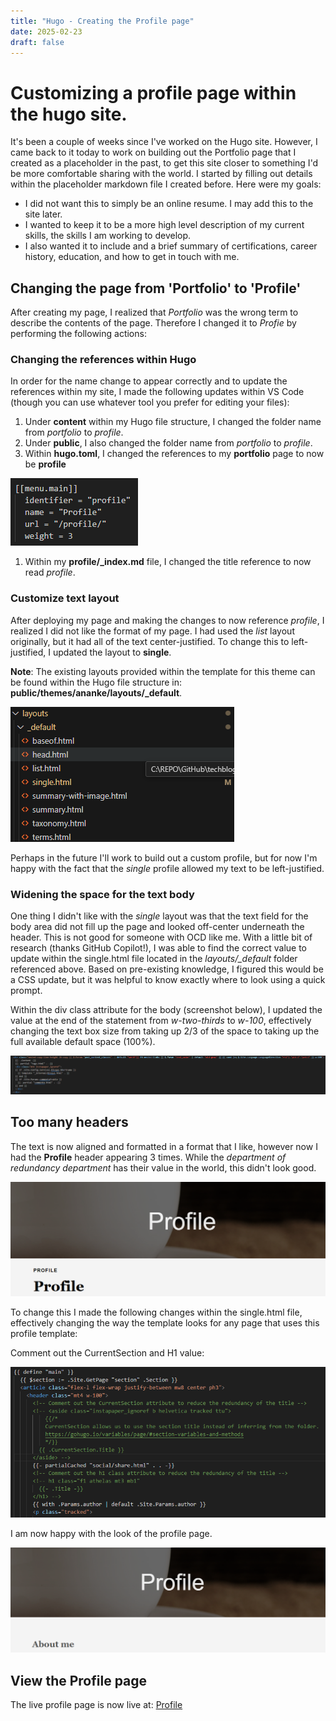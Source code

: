 ```yaml
---
title: "Hugo - Creating the Profile page"
date: 2025-02-23
draft: false
---
```


# Customizing a profile page within the hugo site.

It's been a couple of weeks since I've worked on the Hugo site. However, I came back to it today to work on building out the Portfolio page that I created as a placeholder in the past, to get this site closer to something I'd be more comfortable sharing with the world. I started by filling out details within the placeholder markdown file I created before. Here were my goals:

- I did not want this to simply be an online resume. I may add this to the site later.
- I wanted to keep it to be a more high level description of my current skills, the skills I am working to develop.
- I also wanted it to include and a brief summary of certifications, career history, education, and how to get in touch with me.

## Changing the page from 'Portfolio' to 'Profile'

After creating my page, I realized that *Portfolio* was the wrong term to describe the contents of the page. Therefore I changed it to *Profie* by performing the following actions:

### Changing the references within Hugo

In order for the name change to appear correctly and to update the references within my site, I made the following updates within VS Code (though you can use whatever tool you prefer for editing your files):

1. Under **content** within my Hugo file structure, I changed the folder name from *portfolio* to *profile*.
2. Under **public**, I also changed the folder name from *portfolio* to *profile*.
3. Within **hugo.toml**, I changed the references to my **portfolio** page to now be **profile**

![profile-update-hugotoml](static/images/customize-hugo/profile-update-hugotoml.png)

1. Within my **profile/_index.md** file, I changed the title reference to now read *profile*.

### Customize text layout

After deploying my page and making the changes to now reference *profile*, I realized I did not like the format of my page. I had used the *list* layout originally, but it had all of the text center-justified. To change this to left-justified, I updated the layout to **single**. 

**Note**: The existing layouts provided within the template for this theme can be found within the Hugo file structure in: **public/themes/ananke/layouts/_default**.

![hugo-profiles-default](/content/posts/images/customize-hugo/hugo-profiles-default.png)

Perhaps in the future I'll work to build out a custom profile, but for now I'm happy with the fact that the *single* profile allowed my text to be left-justified.

### Widening the space for the text body

One thing I didn't like with the *single* layout was that the text field for the body area did not fill up the page and looked off-center underneath the header. This is not good for someone with OCD like me. With a little bit of research (thanks GitHub Copilot!), I was able to find the correct value to update within the single.html file located in the *layouts/_default* folder referenced above. Based on pre-existing knowledge, I figured this would be a CSS update, but it was helpful to know exactly where to look using a quick prompt.

Within the div class attribute for the body (screenshot below), I updated the value at the end of the statement from *w-two-thirds* to *w-100*, effectively changing the text box size from taking up 2/3 of the space to taking up the full available default space (100%).

![single-width-100](/content/posts/images/customize-hugo/single-width-100.png)

## Too many headers

The text is now aligned and formatted in a format that I like, however now I had the **Profile** header appearing 3 times. While the *department of redundancy department* has their value in the world, this didn't look good.

![profile-redundancy](/content/posts/images/customize-hugo/profile-redundancy.png)

To change this I made the following changes within the single.html file, effectively changing the way the template looks for any page that uses this profile template:

Comment out the CurrentSection and H1 value:

![single-comment-out-h1](/content/posts/images/customize-hugo/single-profile-reduce-headers.png)

I am now happy with the look of the profile page.

![profile-header-redundancy-removed](/content/posts/images/customize-hugo/profile-header-redundancy-removed.png)

## View the Profile page

The live profile page is now live at: [Profile](https://marcusjacobson.github.io/techblog/profile/)